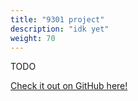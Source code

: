 ```yaml
---
title: "9301 project"
description: "idk yet"
weight: 70
---
```


TODO

[Check it out on GitHub here!](https://github.com/lachlan-waugh/9301)